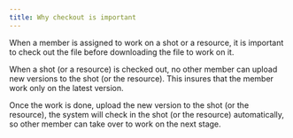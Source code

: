 ```yaml
---
title: Why checkout is important
---
```


When a member is assigned to work on a shot or a resource,
it is important to check out the file before downloading the file to work on it.

When a shot (or a resource) is checked out, no other member can upload
new versions to the shot (or the resource). This insures that the member
work only on the latest version.

Once the work is done, upload the new version to the shot (or the resource),
the system will check in the shot (or the resource) automatically, so other
member can take over to work on the next stage.
